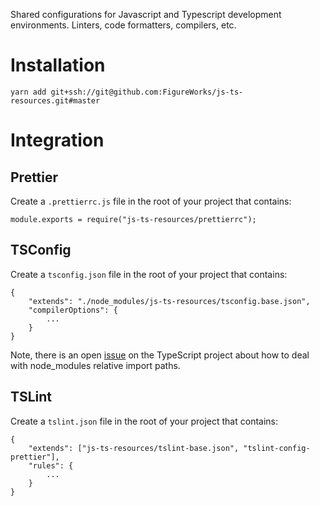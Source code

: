 Shared configurations for Javascript and Typescript development environments.
Linters, code formatters, compilers, etc.

# Installation

`yarn add git+ssh://git@github.com:FigureWorks/js-ts-resources.git#master`

# Integration

## Prettier
Create a `.prettierrc.js` file in the root of your project that contains:
```
module.exports = require("js-ts-resources/prettierrc");
```

## TSConfig
Create a `tsconfig.json` file in the root of your project that contains:
```
{
    "extends": "./node_modules/js-ts-resources/tsconfig.base.json",
    "compilerOptions": {
        ...
    }
}
```

Note, there is an open [issue](https://github.com/Microsoft/TypeScript/issues/18865) on the TypeScript project about how to deal with node_modules relative import paths.

## TSLint
Create a `tslint.json` file in the root of your project that contains:
```
{
    "extends": ["js-ts-resources/tslint-base.json", "tslint-config-prettier"],
    "rules": {
        ...
    }
}
```

